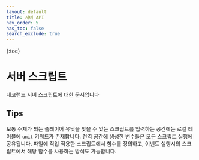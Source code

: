 ```yaml
---
layout: default
title: 서버 API
nav_order: 5
has_toc: false
search_exclude: true
---
```

{:toc}

# 서버 스크립트

네코랜드 서버 스크립트에 대한 문서입니다
 
## Tips

보통 주체가 되는 플레이어 유닛을 찾을 수 있는 스크립트를 입력하는 공간에는 로컬 테이블에 `unit` 키워드가 존재합니다. 전역 공간에 생성한 변수들은 모든 스크립트 실행에 공유됩니다. 파일에 직업 적용한 스크립트에서 함수를 정의하고, 이벤트 실행시의 스크립트에서 해당 함수를 사용하는 방식도 가능합니다.

